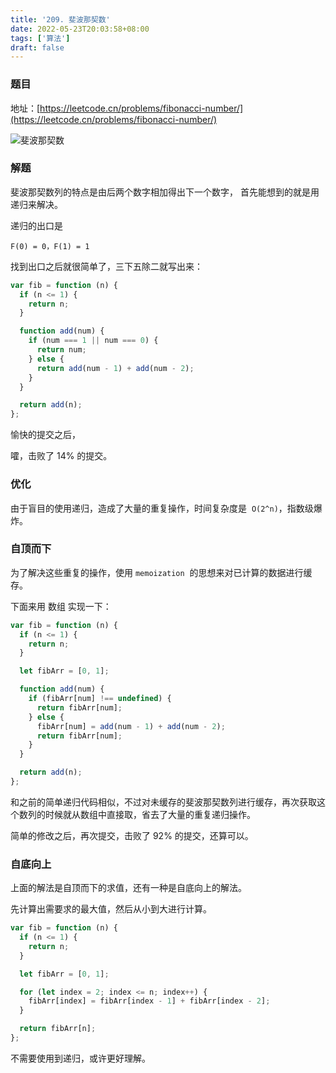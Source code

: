 ```yaml
---
title: '209. 斐波那契数'
date: 2022-05-23T20:03:58+08:00
tags: ['算法']
draft: false
---
```


### 题目

地址：[https://leetcode.cn/problems/fibonacci-number/](https://leetcode.cn/problems/fibonacci-number/)

![斐波那契数](https://findmio.oss-cn-hangzhou.aliyuncs.com/blog/8187a62e05b9d2f1d4592c685088311c.png)

### 解题

斐波那契数列的特点是由后两个数字相加得出下一个数字， 首先能想到的就是用递归来解决。

递归的出口是

`F(0) = 0，F(1) = 1`

找到出口之后就很简单了，三下五除二就写出来：

```javascript
var fib = function (n) {
  if (n <= 1) {
    return n;
  }

  function add(num) {
    if (num === 1 || num === 0) {
      return num;
    } else {
      return add(num - 1) + add(num - 2);
    }
  }

  return add(n);
};
```

愉快的提交之后，

嚯，击败了 14% 的提交。

### 优化

由于盲目的使用递归，造成了大量的重复操作，时间复杂度是  `O(2^n)`，指数级爆炸。

### 自顶而下

为了解决这些重复的操作，使用 `memoization`  的思想来对已计算的数据进行缓存。

下面来用 数组 实现一下：

```javascript
var fib = function (n) {
  if (n <= 1) {
    return n;
  }

  let fibArr = [0, 1];

  function add(num) {
    if (fibArr[num] !== undefined) {
      return fibArr[num];
    } else {
      fibArr[num] = add(num - 1) + add(num - 2);
      return fibArr[num];
    }
  }

  return add(n);
};
```

和之前的简单递归代码相似，不过对未缓存的斐波那契数列进行缓存，再次获取这个数列的时候就从数组中直接取，省去了大量的重复递归操作。

简单的修改之后，再次提交，击败了 92% 的提交，还算可以。

### 自底向上

上面的解法是自顶而下的求值，还有一种是自底向上的解法。

先计算出需要求的最大值，然后从小到大进行计算。

```javascript
var fib = function (n) {
  if (n <= 1) {
    return n;
  }

  let fibArr = [0, 1];

  for (let index = 2; index <= n; index++) {
    fibArr[index] = fibArr[index - 1] + fibArr[index - 2];
  }

  return fibArr[n];
};
```

不需要使用到递归，或许更好理解。

